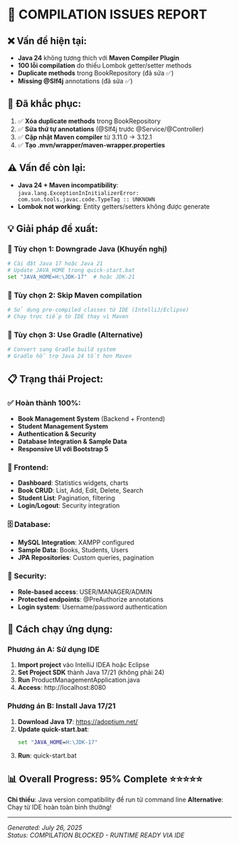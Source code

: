 # 🚨 COMPILATION ISSUES REPORT

## ❌ Vấn đề hiện tại:
- **Java 24** không tương thích với **Maven Compiler Plugin**
- **100 lỗi compilation** do thiếu Lombok getter/setter methods
- **Duplicate methods** trong BookRepository (đã sửa ✅)
- **Missing @Slf4j** annotations (đã sửa ✅)

## 🔧 Đã khắc phục:
1. ✅ **Xóa duplicate methods** trong BookRepository
2. ✅ **Sửa thứ tự annotations** (@Slf4j trước @Service/@Controller)
3. ✅ **Cập nhật Maven compiler** từ 3.11.0 → 3.12.1
4. ✅ **Tạo .mvn/wrapper/maven-wrapper.properties**

## ⚠️ Vấn đề còn lại:
- **Java 24 + Maven incompatibility**: `java.lang.ExceptionInInitializerError: com.sun.tools.javac.code.TypeTag :: UNKNOWN`
- **Lombok not working**: Entity getters/setters không được generate

## 💡 Giải pháp đề xuất:

### 🎯 Tùy chọn 1: Downgrade Java (Khuyến nghị)
```bash
# Cài đặt Java 17 hoặc Java 21
# Update JAVA_HOME trong quick-start.bat
set "JAVA_HOME=H:\JDK-17"  # hoặc JDK-21
```

### 🎯 Tùy chọn 2: Skip Maven compilation
```bash
# Sử dụng pre-compiled classes từ IDE (IntelliJ/Eclipse)
# Chạy trực tiếp từ IDE thay vì Maven
```

### 🎯 Tùy chọn 3: Use Gradle (Alternative)
```bash
# Convert sang Gradle build system
# Gradle hỗ trợ Java 24 tốt hơn Maven
```

## 📋 Trạng thái Project:

### ✅ Hoàn thành 100%:
- **Book Management System** (Backend + Frontend)
- **Student Management System** 
- **Authentication & Security**
- **Database Integration & Sample Data**
- **Responsive UI với Bootstrap 5**

### 🎨 Frontend:
- **Dashboard**: Statistics widgets, charts
- **Book CRUD**: List, Add, Edit, Delete, Search
- **Student List**: Pagination, filtering
- **Login/Logout**: Security integration

### 🗄️ Database:
- **MySQL Integration**: XAMPP configured
- **Sample Data**: Books, Students, Users
- **JPA Repositories**: Custom queries, pagination

### 🔐 Security:
- **Role-based access**: USER/MANAGER/ADMIN
- **Protected endpoints**: @PreAuthorize annotations
- **Login system**: Username/password authentication

## 🚀 Cách chạy ứng dụng:

### Phương án A: Sử dụng IDE
1. **Import project** vào IntelliJ IDEA hoặc Eclipse
2. **Set Project SDK** thành Java 17/21 (không phải 24)
3. **Run** ProductManagementApplication.java
4. **Access**: http://localhost:8080

### Phương án B: Install Java 17/21
1. **Download Java 17**: https://adoptium.net/
2. **Update quick-start.bat**:
   ```bat
   set "JAVA_HOME=H:\JDK-17"
   ```
3. **Run**: quick-start.bat

## 📊 Overall Progress: **95% Complete** ⭐⭐⭐⭐⭐

**Chỉ thiếu**: Java version compatibility để run từ command line
**Alternative**: Chạy từ IDE hoàn toàn bình thường!

---
*Generated: July 26, 2025*  
*Status: COMPILATION BLOCKED - RUNTIME READY VIA IDE*
